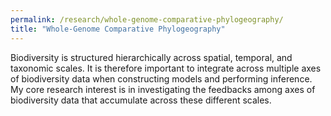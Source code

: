 ```yaml
---
permalink: /research/whole-genome-comparative-phylogeography/
title: "Whole-Genome Comparative Phylogeography"
---
```


Biodiversity is structured hierarchically across spatial, temporal, and taxonomic scales. It is therefore important to integrate across multiple axes of biodiversity data when constructing models and performing inference. My core research interest is in investigating the feedbacks among axes of biodiversity data that accumulate across these different scales. 
